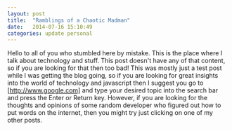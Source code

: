 ```yaml
---
layout: post
title:  "Ramblings of a Chaotic Madman"
date:   2014-07-16 15:10:49
categories: update personal
---
```


Hello to all of you who stumbled here by mistake. This is the place where I talk about technology and stuff.
This post doesn't have any of that content, so if you are looking for that then too bad!
This was mostly just a test post while I was getting the blog going, so if you are looking for great insights
into the world of technology and javascript then I suggest you go to [http://www.google.com] and type your desired topic
into the search bar and press the Enter or Return key. However, if you are looking for the thoughts and opinions of some random
developer who figured out how to put words on the internet, then you might try just clicking on one of my other posts.
